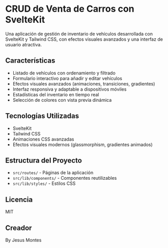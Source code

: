 # CRUD de Venta de Carros con SvelteKit

Una aplicación de gestión de inventario de vehículos desarrollada con SvelteKit y Tailwind CSS, con efectos visuales avanzados y una interfaz de usuario atractiva.

## Características

- Listado de vehículos con ordenamiento y filtrado
- Formulario interactivo para añadir y editar vehículos
- Efectos visuales avanzados (animaciones, transiciones, gradientes)
- Interfaz responsiva y adaptable a dispositivos móviles
- Estadísticas del inventario en tiempo real
- Selección de colores con vista previa dinámica

## Tecnologías Utilizadas

- SvelteKit
- Tailwind CSS
- Animaciones CSS avanzadas
- Efectos visuales modernos (glassmorphism, gradientes animados)

## Estructura del Proyecto

- `src/routes/` - Páginas de la aplicación
- `src/lib/components/` - Componentes reutilizables
- `src/lib/styles/` - Estilos CSS

## Licencia

MIT
## Creador
By Jesus Montes
